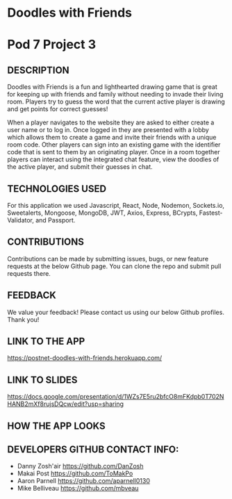 # Doodles with Friends

# Pod 7 Project 3

## DESCRIPTION

Doodles with Friends is a fun and lighthearted drawing game that is great for keeping up with friends and family without needing to invade their living room. Players try to guess the word that the current active player is drawing and get points for correct guesses!

When a player navigates to the website they are asked to either create a user name or to log in. Once logged in they are presented with a lobby which allows them to create a game and invite their friends with a unique room code. Other players can sign into an existing game with the identifier code that is sent to them by an originating player. Once in a room together players can interact using the integrated chat feature, view the doodles of the active player, and submit their guesses in chat.

## TECHNOLOGIES USED

For this application we used Javascript, React, Node, Nodemon, Sockets.io, Sweetalerts, Mongoose, MongoDB, JWT, Axios, Express, BCrypts, Fastest-Validator, and Passport.

## CONTRIBUTIONS

Contributions can be made by submitting issues, bugs, or new feature requests at the below Github page. You can clone the repo and submit pull requests there.

## FEEDBACK

We value your feedback! Please contact us using our below Github profiles. Thank you!

## LINK TO THE APP

https://postnet-doodles-with-friends.herokuapp.com/

## LINK TO SLIDES

https://docs.google.com/presentation/d/1WZs7E5ru2bfcO8mFKdpb0T702NHANB2mXf8rujsDQcw/edit?usp=sharing

## HOW THE APP LOOKS

## DEVELOPERS GITHUB CONTACT INFO:

- Danny Zosh'air https://github.com/DanZosh
- Makai Post https://github.com/ToMakPo
- Aaron Parnell https://github.com/aparnell0130
- Mike Belliveau https://github.com/mbveau
